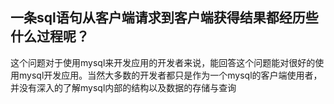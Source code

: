 一条sql语句从客户端请求到客户端获得结果都经历些什么过程呢？
---
这个问题对于使用mysql来开发应用的开发者来说，能回答这个问题能对很好的使用mysql开发应用。当然大多数的开发者都只是作为一个mysql的客户端使用者，并没有深入的了解mysql内部的结构以及数据的存储与查询
<!--stackedit_data:
eyJoaXN0b3J5IjpbNjA2ODI1MjY2LDEzMzk3NDM4NzMsLTI4OD
A5MjM4MywtMjQ4MjAzMTk1XX0=
-->